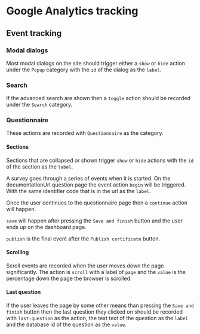 Google Analytics tracking
=========================

Event tracking
--------------

### Modal dialogs

Most modal dialogs on the site should trigger
either a `show` or `hide` action under the
`Popup` category with the `id` of the dialog
as the `label`.

### Search

If the advanced search are shown then a
`toggle` action should be recorded under the
`Search` category.

### Questionnaire

These actions are recorded with `Questionnaire`
as the category.

#### Sections

Sections that are collapsed or shown trigger
`show` or `hide` actions with the `id` of the
section as the `label`.

A survey goes through a series of events when
it is started. On the documentationUrl question
page the event action `begin` will be triggered.
With the same identifier code that is in the url
as the `label`.

Once the user continues to the questionnaire page
then a `continue` action will happen.

`save` will happen after pressing the `Save and finish`
button and the user ends up on the dashboard page.

`publish` is the final event after the `Publish certificate`
button.

#### Scrolling

Scroll events are recorded when the user moves down
the page significantly. The action is `scroll` with
a label of `page` and the `value` is the percentage
down the page the browser is scrolled.

#### Last question

If the user leaves the page by some other means
than pressing the `Save and finish` button then
the last question they clicked on should be recorded
with `last-question` as the action, the text text
of the question as the `label` and the database id
of the question as the `value`.
